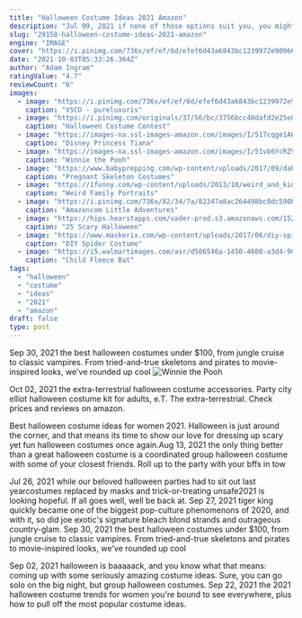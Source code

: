 ```yaml
---
title: "Halloween Costume Ideas 2021 Amazon"
description: "Jul 09, 2021 if none of those options suit you, you might also pick a product mascot, comic book character, or other figure thats made a lasting impression. To get your inspiration flowing, we have some"
slug: "29158-halloween-costume-ideas-2021-amazon"
engine: "IMAGE"
cover: "https://i.pinimg.com/736x/ef/ef/6d/efef6d43a6843bc1239972e90966b4a6.jpg"
date: "2021-10-03T05:33:26.364Z"
author: "Adam Ingram"
ratingValue: "4.7"
reviewCount: "6"
images:
  - image: "https://i.pinimg.com/736x/ef/ef/6d/efef6d43a6843bc1239972e90966b4a6.jpg"
    caption: "VSCO - pureluxuris"
  - image: "https://i.pinimg.com/originals/37/56/bc/3756bcc40dafd2e25e81a0d3ee975fcf.jpg"
    caption: "Halloween Costume Contest"
  - image: "https://images-na.ssl-images-amazon.com/images/I/517cqge1AKL.jpg"
    caption: "Disney Princess Tiana"
  - image: "https://images-na.ssl-images-amazon.com/images/I/51vb6YcRZVL.jpg"
    caption: "Winnie the Pooh"
  - image: "https://www.babyprepping.com/wp-content/uploads/2017/09/da018e0df331adb020ad8856795ed769.jpg"
    caption: "Pregnant Skeleton Costumes"
  - image: "https://1funny.com/wp-content/uploads/2013/10/weird_and_kinda_creepy_family_portraits_640_16.jpg"
    caption: "Weird Family Portraits"
  - image: "https://i.pinimg.com/736x/82/34/7a/82347a8ac264498bc0dc590b27f2874e--cinderella-costume-disney-princess-cinderella.jpg"
    caption: "Amazoncom Little Adventures"
  - image: "https://hips.hearstapps.com/vader-prod.s3.amazonaws.com/1528827202-skeleton-dress-costume-1528827184.jpg?crop=1xw:1xh;center,top&resize=480:*"
    caption: "25 Scary Halloween"
  - image: "https://www.maskerix.com/wp-content/uploads/2017/06/diy-spider-halloween-costume-idea-1.jpg"
    caption: "DIY Spider Costume"
  - image: "https://i5.walmartimages.com/asr/d506546a-1450-4600-a3d4-90125b06534d_1.6a1cdc78e744a19336c4228484c8e584.jpeg"
    caption: "Child Fleece Bat"
tags:
  - "halloween"
  - "costume"
  - "ideas"
  - "2021"
  - "amazon"
draft: false
type: post
---
```


Sep 30, 2021 the best halloween costumes under $100, from jungle cruise to classic vampires. From tried-and-true skeletons and pirates to movie-inspired looks, we've rounded up cool
![Winnie the Pooh](https://images-na.ssl-images-amazon.com/images/I/51vb6YcRZVL.jpg "Winnie the Pooh")

Oct 02, 2021 the extra-terrestrial halloween costume accessories. Party city elliot halloween costume kit for adults, e.T. The extra-terrestrial. Check prices and reviews on amazon.
<!--inArticleAds-->

<!--galleryOne-->

Best halloween costume ideas for women 2021. Halloween is just around the corner, and that means its time to show our love for dressing up scary yet fun halloween costumes once again.Aug 13, 2021 the only thing better than a great halloween costume is a coordinated group halloween costume with some of your closest friends. Roll up to the party with your bffs in tow
<!--inArticleAds-->

<!--galleryTwo-->

Jul 26, 2021 while our beloved halloween parties had to sit out last yearcostumes replaced by masks and trick-or-treating unsafe2021 is looking hopeful. If all goes well, well be back at. Sep 27, 2021 tiger king quickly became one of the biggest pop-culture phenomenons of 2020, and with it, so did joe exotic's signature bleach blond strands and outrageous country-glam. Sep 30, 2021 the best halloween costumes under $100, from jungle cruise to classic vampires. From tried-and-true skeletons and pirates to movie-inspired looks, we've rounded up cool
<!--galleryThree-->

Sep 02, 2021 halloween is baaaaack, and you know what that means: coming up with some seriously amazing costume ideas. Sure, you can go solo on the big night, but group halloween costumes. Sep 22, 2021 the 2021 halloween costume trends for women you're bound to see everywhere, plus how to pull off the most popular costume ideas.